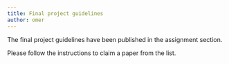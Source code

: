 ```yaml
---
title: Final project guidelines
author: omer
---
```


The final project guidelines have been published in the assignment section.

Please follow the instructions to claim a paper from the list.
